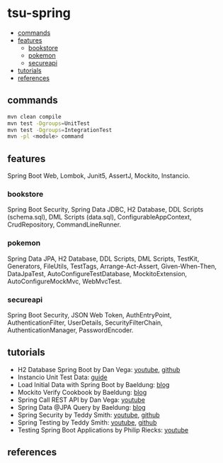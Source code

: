 # tsu-spring

- [commands](#commands)
- [features](#features)
  - [bookstore](#bookstore)
  - [pokemon](#pokemon)
  - [secureapi](#secureapi)
- [tutorials](#tutorials)
- [references](#references)

## commands

```bash
mvn clean compile
mvn test -Dgroups=UnitTest
mvn test -Dgroups=IntegrationTest
mvn -pl <module> command
```

## features

Spring Boot Web, Lombok, Junit5, AssertJ, Mockito, Instancio.

### bookstore

Spring Boot Security, Spring Data JDBC, H2 Database, DDL Scripts (schema.sql), DML Scripts (data.sql), ConfigurableAppContext, CrudRepository, CommandLineRunner.

### pokemon

Spring Data JPA, H2 Database, DDL Scripts, DML Scripts, TestKit, Generators, FileUtils, TestTags, Arrange-Act-Assert, Given-When-Then, DataJpaTest, AutoConfigureTestDatabase, MockitoExtension, AutoConfigureMockMvc, WebMvcTest.

### secureapi

Spring Boot Security, JSON Web Token, AuthEntryPoint, AuthenticationFilter, UserDetails, SecurityFilterChain, AuthenticationManager, PasswordEncoder.

## tutorials

- H2 Database Spring Boot by Dan Vega: [youtube](https://www.youtube.com/watch?v=PSrHcCwvfVQ), [github](https://github.com/danvega/h2-demo)
- Instancio Unit Test Data: [guide](https://www.instancio.org/user-guide/)
- Load Initial Data with Spring Boot by Baeldung: [blog](https://www.baeldung.com/spring-boot-data-sql-and-schema-sql)
- Mockito Verify Cookbook by Baeldung: [blog](https://www.baeldung.com/mockito-verify)
- Spring Call REST API by Dan Vega: [youtube](https://www.youtube.com/watch?v=XEtPVm_SL2Q)
- Spring Data @JPA Query by Baeldung: [blog](https://www.baeldung.com/spring-data-jpa-query)
- Spring Security by Teddy Smith: [youtube](https://www.youtube.com/watch?v=GjN5IauaflY&list=PL82C6-O4XrHe3sDCodw31GjXbwRdCyyuY&index=1), [github](https://github.com/teddysmithdev/pokemon-review-springboot/tree/master)
- Spring Testing by Teddy Smith: [youtube](https://www.youtube.com/watch?v=jqwZthuBmZY&list=PL82C6-O4XrHcg8sNwpoDDhcxUCbFy855E), [github](https://github.com/teddysmithdev/pokemon-review-springboot/tree/master)
- Testing Spring Boot Applications by Philip Riecks: [youtube](https://www.youtube.com/watch?v=hR0bbk2tsF0) 

## references